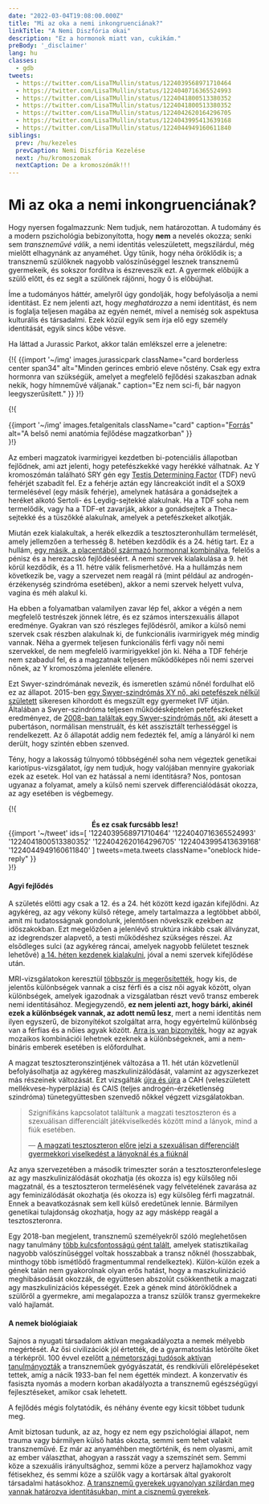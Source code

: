 ```yaml
---
date: "2022-03-04T19:08:00.000Z"
title: "Mi az oka a nemi inkongruenciának?"
linkTitle: "A Nemi Diszfória okai"
description: "Ez a hormonok miatt van, cukikám."
preBody: '_disclaimer'
lang: hu
classes:
  - gdb
tweets:
  - https://twitter.com/LisaTMullin/status/1224039568971710464
  - https://twitter.com/LisaTMullin/status/1224040716365524993
  - https://twitter.com/LisaTMullin/status/1224041800513380352
  - https://twitter.com/LisaTMullin/status/1224041800513380352
  - https://twitter.com/LisaTMullin/status/1224042620164296705
  - https://twitter.com/LisaTMullin/status/1224043995413639168
  - https://twitter.com/LisaTMullin/status/1224044949160611840
siblings:
  prev: /hu/kezeles
  prevCaption: Nemi Diszfória Kezelése
  next: /hu/kromoszomak
  nextCaption: De a kromoszómák!!!
---
```


# Mi az oka a nemi inkongruenciának?

Hogy nyersen fogalmazzunk: Nem tudjuk, nem határozottan. A tudomány és a modern pszichológia bebizonyította, hogy **nem** a nevelés okozza; senki sem *transzneművé válik*, a nemi identitás veleszületett, megszilárdul, még mielőtt elhagynánk az anyaméhet. Úgy tűnik, hogy néha öröklődik is; a transznemű szülőknek nagyobb valószínűséggel lesznek transznemű gyermekeik, és sokszor fordítva is észreveszik ezt. A gyermek előbújik a szülő előtt, és ez segít a szülőnek rájönni, hogy ő is előbújhat.

Íme a tudományos háttér, amelyről úgy gondolják, hogy befolyásolja a nemi identitást. Ez nem jelenti azt, hogy *meghatározza* a nemi identitást, és nem is foglalja teljesen magába az egyén nemét, mivel a nemiség sok aspektusa kulturális és társadalmi. Ezek közül egyik sem írja elő egy személy identitását, egyik sincs kőbe vésve.

Ha láttad a Jurassic Parkot, akkor talán emlékszel erre a jelenetre:

{!{
  {{import '~/img' images.jurassicpark
    className="card borderless center span34"
    alt="Minden gerinces embrió eleve nőstény. Csak egy extra hormonra van szükségük, amelyet a megfelelő fejlődési szakaszban adnak nekik, hogy hímneművé váljanak."
    caption="Ez nem sci-fi, bár nagyon leegyszerűsített."
  }}
}!}

{!{
<div class="gutter flex flex-center print-span3">
  {{import '~/img' images.fetalgenitals
    className="card"
    caption="<a href=\"https://schoolbag.info/biology/concepts/188.html\">Forrás</a>"
    alt="A belső nemi anatómia fejlődése magzatkorban"
  }}
</div>
}!}

Az emberi magzatok ivarmirigyei kezdetben bi-potenciális állapotban fejlődnek, ami azt jelenti, hogy petefészkekké vagy herékké válhatnak. Az Y kromoszómán található SRY gén egy [Testis Determining Factor](https://en.wikipedia.org/wiki/Testis-determining_factor) (TDF) nevű fehérjét szabadít fel. Ez a fehérje aztán egy láncreakciót indít el a SOX9 termelésével (egy másik fehérje), amelynek hatására a gonádsejtek a heréket alkotó Sertoli- és Leydig-sejtekké alakulnak. Ha a TDF soha nem termelődik, vagy ha a TDF-et zavarják, akkor a gonádsejtek a Theca-sejtekké és a tüszőkké alakulnak, amelyek a petefészkeket alkotják.

Miután ezek kialakultak, a herék elkezdik a tesztoszteronhullám termelését, amely jellemzően a terhesség 8. hetében kezdődik és a 24. hétig tart. Ez a hullám, [egy másik, a placentából származó hormonnal kombinálva](https://www.sciencedaily.com/releases/2019/02/190214153053.htm), felelős a pénisz és a herezacskó fejlődéséért. A nemi szervek kialakulása a 9. hét körül kezdődik, és a 11. hétre válik felismerhetővé. Ha a hullámzás nem következik be, vagy a szervezet nem reagál rá (mint például az androgén-érzékenység szindróma esetében), akkor a nemi szervek helyett vulva, vagina és méh alakul ki.

Ha ebben a folyamatban valamilyen zavar lép fel, akkor a végén a nem megfelelő testrészek jönnek létre, és ez számos interszexuális állapot eredménye. Gyakran van szó részleges fejlődésről, amikor a külső nemi szervek csak részben alakulnak ki, de funkcionális ivarmirigyek még mindig vannak. Néha a gyermek teljesen funkcionális férfi vagy női nemi szervekkel, de nem megfelelő ivarmirigyekkel jön ki. Néha a TDF fehérje nem szabadul fel, és a magzatnak teljesen működőképes női nemi szervei nőnek, az Y kromoszóma jelenléte ellenére.

Ezt Swyer-szindrómának nevezik, és ismeretlen számú nőnél fordulhat elő ez az állapot. 2015-ben [egy Swyer-szindrómás XY nő, aki petefészek nélkül született](https://www.independent.co.uk/news/science/mostly-male-woman-gives-birth-to-twins-in-medical-miracle-10033528.html) sikeresen kihordott és megszült egy gyermeket IVF útján. Általában a Swyer-szindróma teljesen működésképtelen petefészkeket eredményez, de [2008-ban találtak egy Swyer-szindrómás nőt](https://www.ncbi.nlm.nih.gov/pmc/articles/PMC2190741/), aki átesett a pubertáson, normálisan menstruált, és két asszisztált terhességgel is rendelkezett. Az ő állapotát addig nem fedezték fel, amíg a lányáról ki nem derült, hogy szintén ebben szenved.

Tény, hogy a lakosság túlnyomó többségénél soha nem végeztek genetikai kariotípus-vizsgálatot, így nem tudjuk, hogy valójában mennyire gyakoriak ezek az esetek. Hol van ez hatással a nemi identitásra? Nos, pontosan ugyanaz a folyamat, amely a külső nemi szervek differenciálódását okozza, az agy esetében is végbemegy.

{!{
<div class="gutter">
  <strong style="display: block;text-align: center;">És ez csak furcsább lesz!</strong>
  {{import '~/tweet' ids=[
    '1224039568971710464'
    '1224040716365524993'
    '1224041800513380352'
    '1224042620164296705'
    '1224043995413639168'
    '1224044949160611840'
  ] tweets=meta.tweets className="oneblock hide-reply" }}
</div>
}!}

#### Agyi fejlődés

A születés előtti agy csak a 12. és a 24. hét között kezd igazán kifejlődni. Az agykéreg, az agy vékony külső rétege, amely tartalmazza a legtöbbet abból, amit mi tudatosságnak gondolunk, jelentősen növekszik ezekben az időszakokban. Ezt megelőzően a jelenlévő struktúra inkább csak állványzat, az idegrendszer alapvető, a testi működéshez szükséges részei. Az elsődleges sulci (az agykéreg ráncai, amelyek nagyobb felületet tesznek lehetővé) [a 14. héten kezdenek kialakulni](https://www.ncbi.nlm.nih.gov/pmc/articles/PMC2989000/#Sec5title), jóval a nemi szervek kifejlődése után.

MRI-vizsgálatokon keresztül [többször is megerősítették](https://www.the-scientist.com/features/are-the-brains-of-transgender-people-different-from-those-of-cisgender-people-30027), hogy kis, de jelentős különbségek vannak a cisz férfi és a cisz női agyak között, olyan különbségek, amelyek igazodnak a vizsgálatban részt vevő transz emberek nemi identitásához. Megjegyzendő, **ez nem jelenti azt, hogy bárki, akinél ezek a különbségek vannak, az adott nemű lesz**, mert a nemi identitás nem ilyen egyszerű, de bizonyítékot szolgáltat arra, hogy egyértelmű különbség van a férfias és a nőies agyak között. [Arra is van bizonyíték](https://www.pnas.org/content/112/50/15468), hogy az agyak mozaikos kombinációi lehetnek ezeknek a különbségeknek, ami a nem-bináris emberek esetében is előfordulhat.

A magzat tesztoszteronszintjének változása a 11. hét után közvetlenül befolyásolhatja az agykéreg maszkulinizálódását, valamint az agyszerkezet más részeinek változását. Ezt vizsgálták [újra és újra](https://www.ncbi.nlm.nih.gov/pmc/articles/PMC4350266/) a CAH (veleszületett mellékvese-hyperplázia) és CAIS (teljes androgén-érzéketlenség szindróma) tünetegyüttesben szenvedő nőkkel végzett vizsgálatokban.

<blockquote class="cite"><p>Szignifikáns kapcsolatot találtunk a magzati tesztoszteron és a szexuálisan differenciált játékviselkedés között mind a lányok, mind a fiúk esetében.</p>&mdash; <a href="https://www.ncbi.nlm.nih.gov/pmc/articles/PMC2778233/">A magzati tesztoszteron előre jelzi a szexuálisan differenciált gyermekkori viselkedést a lányoknál és a fiúknál</a></blockquote>

Az anya szervezetében a második trimeszter során a tesztoszteronfeleslege az agy maszkulinizálódását okozhatja (és okozza is) egy külsőleg női magzatnál, és a tesztoszteron termelésének vagy felvételének zavarása az agy feminizálódását okozhatja (és okozza is) egy külsőleg férfi magzatnál. Ennek a beavatkozásnak sem kell külső eredetűnek lennie. Bármilyen genetikai tulajdonság okozhatja, hogy az agy másképp reagál a tesztoszteronra.

Egy 2018-ban megjelent, transznemű személyekről szóló meglehetősen nagy tanulmány [több kulcsfontosságú gént talált](https://academic.oup.com/jcem/article/104/2/390/5104458), amelyek statisztikailag nagyobb valószínűséggel voltak hosszabbak a transz nőknél (hosszabbak, minthogy több ismétlődő fragmentummal rendelkeztek). Külön-külön ezek a gének talán nem gyakorolnak olyan erős hatást, hogy a maszkulinizáció meghibásodását okozzák, de együttesen abszolút csökkenthetik a magzati agy maszkulinizációs képességét. Ezek a gének mind átöröklődnek a szülőről a gyermekre, ami megalapozza a transz szülők transz gyermekekre való hajlamát.

#### A nemek biológiaiak

Sajnos a nyugati társadalom aktívan megakadályozta a nemek mélyebb megértését. Az ősi civilizációk jól értették, de a gyarmatosítás letörölte őket a térképről. 100 évvel ezelőtt [a németországi tudósok aktívan tanulmányozták](https://en.wikipedia.org/wiki/Institut_f%C3%BCr_Sexualwissenschaft) a transzneműek gyógyászatát, és rendkívüli előrelépéseket tettek, amíg a nácik 1933-ban fel nem égették mindezt. A konzervatív és fasiszta nyomás a modern korban akadályozta a transznemű egészségügyi fejlesztéseket, amikor csak lehetett.

A fejlődés mégis folytatódik, és néhány évente egy kicsit többet tudunk meg.

Amit biztosan tudunk, az az, hogy ez nem egy pszichológiai állapot, nem trauma vagy bármilyen külső hatás okozta, semmi sem tehet valakit transzneművé. Ez már az anyaméhben megtörténik, és nem olyasmi, amit az ember választhat, ahogyan a rasszát vagy a szemszínét sem. Semmi köze a szexuális irányultsághoz, semmi köze a perverz hajlamokhoz vagy fétisekhez, és semmi köze a szülők vagy a kortársak által gyakorolt társadalmi hatásokhoz. [A transznemű gyerekek ugyanolyan szilárdan meg vannak határozva identitásukban, mint a cisznemű gyerekek](https://www.forbes.com/sites/dawnstaceyennis/2020/12/29/study-transgender-children-recognize-their-authentic-gender-at-early-age-just-like-other-kids/#20bbb14526bf).
